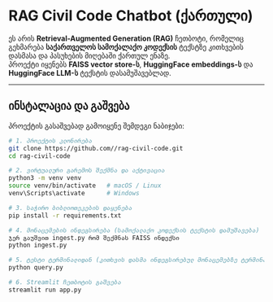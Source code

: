 #  RAG Civil Code Chatbot (ქართული)

ეს არის **Retrieval-Augmented Generation (RAG)** ჩეთბოტი, რომელიც გეხმარება **საქართველოს სამოქალაქო კოდექსის** ტექსტზე კითხვების დასმასა და პასუხების მიღებაში ქართულ ენაზე.  
პროექტი იყენებს **FAISS vector store-ს**, **HuggingFace embeddings-ს** და **HuggingFace LLM-ს** ტექსტის დასამუშავებლად.

---

##  ინსტალაცია და გაშვება

პროექტის გასაშვებად გამოიყენე შემდეგი ნაბიჯები:

```bash
# 1. პროექტის კლონირება
git clone https://github.com//rag-civil-code.git
cd rag-civil-code

# 2. ვირტუალური გარემოს შექმნა და აქტივაცია
python3 -m venv venv
source venv/bin/activate   # macOS / Linux
venv\Scripts\activate      # Windows

# 3. საჭირო ბიბლიოთეკების დაყენება
pip install -r requirements.txt

# 4. მონაცემების ინდეგსირება (სამოქალაქო კოდექსის ტექსტის დამუშავება)
ჯერ გაუშვით ingest.py რომ შექმნას FAISS ინდექსი
python ingest.py

# 5. ტესტი ტერმინალიდან (კითხვის დასმა ინდეგსირებულ მონაცემებზე ტერმინალში)
python query.py

# 6. Streamlit ჩეთბოტის გაშვება
streamlit run app.py
